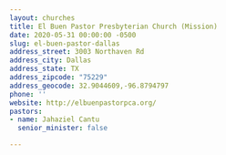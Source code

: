 ```yaml
---
layout: churches
title: El Buen Pastor Presbyterian Church (Mission)
date: 2020-05-31 00:00:00 -0500
slug: el-buen-pastor-dallas
address_street: 3003 Northaven Rd
address_city: Dallas
address_state: TX
address_zipcode: "75229"
address_geocode: 32.9044609,-96.8794797
phone: ''
website: http://elbuenpastorpca.org/
pastors:
- name: Jahaziel Cantu
  senior_minister: false

---
```

